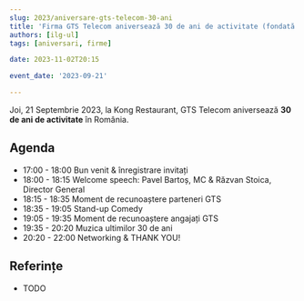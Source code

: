 ```yaml
---
slug: 2023/aniversare-gts-telecom-30-ani
title: 'Firma GTS Telecom aniversează 30 de ani de activitate (fondată ca EUnet)'
authors: [ilg-ul]
tags: [aniversari, firme]

date: 2023-11-02T20:15

event_date: '2023-09-21'

---
```


Joi, 21 Septembrie 2023, la Kong Restaurant,
GTS Telecom aniversează **30 de ani de activitate** în România.

<!-- truncate -->

## Agenda

- 17:00 - 18:00 Bun venit & înregistrare invitați
- 18:00 - 18:15 Welcome speech: Pavel Bartoș, MC & Răzvan Stoica, Director General
- 18:15 - 18:35 Moment de recunoaștere parteneri GTS
- 18:35 - 19:05 Stand-up Comedy
- 19:05 - 19:35 Moment de recunoaștere angajați GTS
- 19:35 - 20:20 Muzica ultimilor 30 de ani
- 20:20 - 22:00 Networking & THANK YOU!

## Referințe

- TODO
